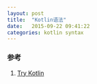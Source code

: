 ```yaml
---
layout: post
title:  "Kotlin语法"
date:   2015-09-22 09:41:22
categories: kotlin syntax
---
```


### 参考
1. [Try Kotlin](https://try.kotlinlang.org/)